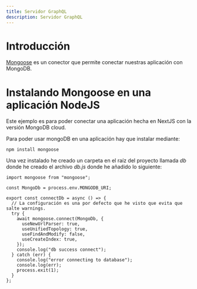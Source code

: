```yaml
---
title: Servidor GraphQL
description: Servidor GraphQL
---
```


# Introducción

[Mongoose](https://mongoosejs.com/) es un conector que permite conectar nuestras aplicación con MongoDB. 

# Instalando Mongoose en una aplicación NodeJS

Este ejemplo es para poder conectar una aplicación hecha en NextJS con la versión MongoDB cloud. 

Para poder usar mongoDB en una aplicación hay que instalar mediante:

```tpl
npm install mongoose
```

Una vez instalado he creado un carpeta en el raíz del proyecto llamada *db* donde he creado el archivo *db.js* donde he añadido lo siguiente:

```tpl
import mongoose from "mongoose";

const MongoDb = process.env.MONGODB_URI;

export const connectDb = async () => {
  // La configuración es una por defecto que he visto que evita que salte warnings.
  try {
    await mongoose.connect(MongoDb, {
      useNewUrlParser: true,
      useUnifiedTopology: true,
      useFindAndModify: false,
      useCreateIndex: true,
    });
    console.log("db success connect");
  } catch (err) {
    console.log("error connecting to database");
    console.log(err);
    process.exit(1);
  }
};
```